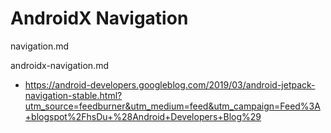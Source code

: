 # AndroidX Navigation

navigation.md

androidx-navigation.md

*   https://android-developers.googleblog.com/2019/03/android-jetpack-navigation-stable.html?utm_source=feedburner&utm_medium=feed&utm_campaign=Feed%3A+blogspot%2FhsDu+%28Android+Developers+Blog%29


